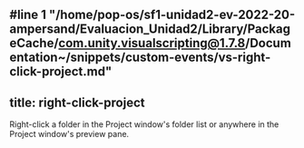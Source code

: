 #line 1 "/home/pop-os/sf1-unidad2-ev-2022-20-ampersand/Evaluacion_Unidad2/Library/PackageCache/com.unity.visualscripting@1.7.8/Documentation~/snippets/custom-events/vs-right-click-project.md"
---
title: right-click-project
---

Right-click a folder in the Project window's folder list or anywhere in the Project window's preview pane.